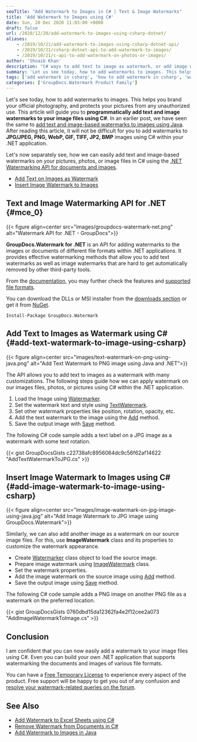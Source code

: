 ```yaml
---
seoTitle: "Add Watermark to Images in C# | Text & Image Watermarks"
title: 'Add Watermark to Images using C#'
date: Sun, 20 Dec 2020 11:03:00 +0000
draft: false
url: /2020/12/20/add-watermark-to-images-using-csharp-dotnet/
aliases:
    - /2019/10/21/add-watermark-to-images-using-csharp-dotnet-api/
    - /2019/10/21/csharp-dotnet-api-to-add-watermark-to-images/
    - /2019/10/21/c-api-to-add-watermark-on-photos-or-images/
author: 'Shoaib Khan'
description: "C# ways to add text to image as watermark, or add image watermarks to PNG, JPG/JPEG, WebP, GIF, TIFF, BMP images using .NET Watermarking API by GroupDocs."
summary: 'Let us see today, how to add watermarks to images. This helps you branding your official photography, and protects your pictures from any unauthorized use. This article will guide you to **programmatically add text and images watermarks to your image files using C#**. In an earlier post, we have seen the same to [add text and image based watermarks to images using Java][1]. After reading this article, it will not be difficult for you to add watermarks to **JPG/JPEG, PNG, WebP, GIF, TIFF, JP2, BMP** images using C# within your .NET application.'
tags: ['add watermark in csharp', 'how to add watermark in csharp', 'watermark dotnet api', 'watermark images in csharp']
categories: ['GroupDocs.Watermark Product Family']
---
```


Let's see today, how to add watermarks to images. This helps you brand your official photography, and protects your pictures from any unauthorized use. This article will guide you to **programmatically add text and image watermarks to your image files using C#**. In an earlier post, we have seen the same to [add text and image-based watermarks to images using Java][2]. After reading this article, it will not be difficult for you to add watermarks to **JPG/JPEG, PNG, WebP, GIF, TIFF, JP2, BMP** images using C# within your .NET application.

Let's now separately see, how we can easily add text and image-based watermarks on your pictures, photos, or image files in C# using the [.NET Watermarking API for documents and images][3].

*   [Add Text on Images as Watermark][4]
*   [Insert Image Watermark to Images][5]

## Text and Image Watermarking API for .NET {#mce_0}



{{< figure align=center src="images/groupdocs-watermark-net.png" alt="Watermark API for .NET - GroupDocs">}}


**GroupDocs.Watermark for .NET** is an API for adding watermarks to the images or documents of different file formats within .NET applications. It provides effective watermarking methods that allow you to add text watermarks as well as image watermarks that are hard to get automatically removed by other third-party tools.

From the [documentation][6], you may further check the features and [supported file formats][7].

You can download the DLLs or MSI installer from the [downloads section][8] or get it from [NuGet][9].

```
Install-Package GroupDocs.Watermark
```

## Add Text to Images as Watermark using C# {#add-text-watermark-to-image-using-csharp}



{{< figure align=center src="images/text-watermark-on-png-using-java.png" alt="Add Text Watermark to PNG image using Java and .NET">}}


The API allows you to add text to images as a watermark with many customizations. The following steps guide how we can apply watermark on our images files, photos, or pictures using C# within the .NET application.

1.  Load the Image using [Watermarker][10].
2.  Set the watermark text and style using [TextWatermark][11].
3.  Set other watermark properties like position, rotation, opacity, etc.
4.  Add the text watermark to the image using the [Add][12] method.
5.  Save the output image with [Save][13] method.

The following C# code sample adds a text label on a JPG image as a watermark with some text rotation.

{{< gist GroupDocsGists c22738afc8956064dc9c56f62af14622 "AddTextWatermarkToJPG.cs" >}}

## Insert Image Watermark to Images using C# {#add-image-watermark-to-image-using-csharp}



{{< figure align=center src="images/image-watermark-on-jpg-image-using-java.jpg" alt="Add Image Watermark to JPG image using GroupDocs.Watermark">}}


Similarly, we can also add another image as a watermark on our source image files. For this, use **ImageWatermark** class and its properties to customize the watermark appearance.

*   Create [Watermarker][14] class object to load the source image.
*   Prepare image watermark using [ImageWatermark][15] class.
*   Set the watermark properties.
*   Add the image watermark on the source image using [Add][16] method.
*   Save the output image using [Save][17] method.

The following C# code sample adds a PNG image on another PNG file as a watermark on the preferred location.

{{< gist GroupDocsGists 0760dbd15da12362fa4e2f12cee2a073 "AddImageWatermarkToImage.cs" >}}

## Conclusion

I am confident that you can now easily add a watermark to your image files using C#. Even you can build your own .NET application that supports watermarking the documents and images of various file formats.

You can have a [Free Temporary License][18] to experience every aspect of the product. Free support will be happy to get you out of any confusion and [resolve your watermark-related queries on the forum][19].

## See Also

*   [Add Watermark to Excel Sheets using C#][20]
*   [Remove Watermark from Documents in C#][21]
*   [Add Watermark to Images in Java][22]







[1]: https://blog.groupdocs.com/2020/09/15/add-watermark-to-images-in-java/
[2]: https://blog.groupdocs.com/2020/09/15/add-watermark-to-images-in-java/
[3]: https://products.groupdocs.com/watermark/net
[4]: #add-text-watermark-to-image-using-csharp
[5]: #add-image-watermark-to-image-using-csharp
[6]: https://docs.groupdocs.com/watermark/net/
[7]: https://docs.groupdocs.com/watermark/net/supported-document-formats/
[8]: https://downloads.groupdocs.com/watermark/net
[9]: https://www.nuget.org/packages/GroupDocs.Watermark/
[10]: https://apireference.groupdocs.com/watermark/net/groupdocs.watermark/watermarker
[11]: https://apireference.groupdocs.com/watermark/net/groupdocs.watermark.watermarks/textwatermark
[12]: https://apireference.groupdocs.com/watermark/net/groupdocs.watermark/watermarker/methods/add/index
[13]: https://apireference.groupdocs.com/watermark/net/groupdocs.watermark/watermarker/methods/save/index
[14]: https://apireference.groupdocs.com/watermark/net/groupdocs.watermark/watermarker
[15]: https://apireference.groupdocs.com/watermark/net/groupdocs.watermark.watermarks/imagewatermark
[16]: https://apireference.groupdocs.com/watermark/net/groupdocs.watermark/watermarker/methods/add/index
[17]: https://apireference.groupdocs.com/watermark/net/groupdocs.watermark/watermarker/methods/save/index
[18]: https://purchase.groupdocs.com/temporary-license
[19]: https://forum.groupdocs.com/c/watermark
[20]: https://blog.groupdocs.com/2021/11/04/watermark-excel-sheets-using-csharp/
[21]: https://blog.groupdocs.com/2020/11/27/find-and-remove-watermarks-from-documents-in-csharp/
[22]: https://blog.groupdocs.com/2020/09/15/add-watermark-to-images-in-java/

